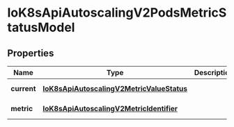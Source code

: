# IoK8sApiAutoscalingV2PodsMetricStatusModel

## Properties

Name | Type | Description | Notes
------------ | ------------- | ------------- | -------------
**current** | [**IoK8sApiAutoscalingV2MetricValueStatus**](IoK8sApiAutoscalingV2MetricValueStatus.md) |  | [default to undefined]
**metric** | [**IoK8sApiAutoscalingV2MetricIdentifier**](IoK8sApiAutoscalingV2MetricIdentifier.md) |  | [default to undefined]


